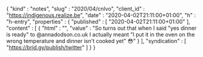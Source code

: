 {
  "kind" : "notes",
  "slug" : "2020/04/cnlvo",
  "client_id" : "https://indigenous.realize.be",
  "date" : "2020-04-02T21:11:00+01:00",
  "h" : "h-entry",
  "properties" : {
    "published" : [ "2020-04-02T21:11:00+01:00" ],
    "content" : [ {
      "html" : "",
      "value" : "So turns out that when I said \"yes dinner is ready\" to @annadodson.co.uk I actually meant \"I put it in the oven on the wrong temperature and dinner isn't cooked yet\" 😳"
    } ],
    "syndication" : [ "https://brid.gy/publish/twitter" ]
  }
}
